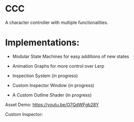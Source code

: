 # CCC
A character controller with multiple functionalities.

# Implementations: 

* Modular State Machines for easy additions of new states
 
* Animation Graphs for more control over Lerp

* Inspection System (in progress)

* Custom Inspector Window (in progress)

* A Custom Outline Shader (in progress)

Asset Demo: https://youtu.be/O7QdWFgb28Y

Custom Inspector:
